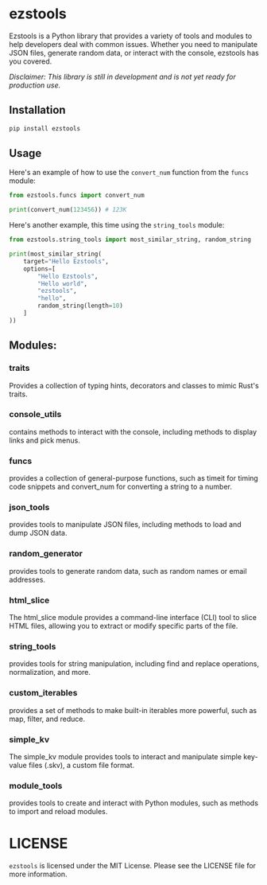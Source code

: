 # ezstools
Ezstools is a Python library that provides a variety of tools and modules to help developers deal with common issues. Whether you need to manipulate JSON files, generate random data, or interact with the console, ezstools has you covered.

*Disclaimer: This library is still in development and is not yet ready for production use.*

## Installation
```bash
pip install ezstools
```

## Usage
Here's an example of how to use the `convert_num` function from the `funcs` module:
```python
from ezstools.funcs import convert_num

print(convert_num(123456)) # 123K
```
Here's another example, this time using the `string_tools` module:
```python
from ezstools.string_tools import most_similar_string, random_string

print(most_similar_string(
    target="Hello Ezstools",
    options=[
        "Hello Ezstools",
        "Hello world",
        "ezstools",
        "hello",
        random_string(length=10)
    ]
)) 
```
## Modules:

### traits
Provides a collection of typing hints, decorators and classes to mimic Rust's traits.

### console_utils
contains methods to interact with the console, including methods to display links and pick menus.

### funcs
provides a collection of general-purpose functions, such as timeit for timing code snippets and convert_num for converting a string to a number.

### json_tools
provides tools to manipulate JSON files, including methods to load and dump JSON data.

### random_generator
provides tools to generate random data, such as random names or email addresses.

### html_slice
The html_slice module provides a command-line interface (CLI) tool to slice HTML files, allowing you to extract or modify 
specific parts of the file.

### string_tools
provides tools for string manipulation, including find and replace operations, normalization, and more.

### custom_iterables
provides a set of methods to make built-in iterables more powerful, such as map, filter, and reduce.

### simple_kv
The simple_kv module provides tools to interact and manipulate simple key-value files (.skv), a custom file format.

### module_tools
provides tools to create and interact with Python modules, such as methods to import and reload modules.

# LICENSE
`ezstools` is licensed under the MIT License. Please see the LICENSE file for more information.